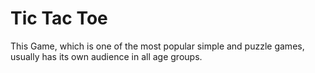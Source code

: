 <h1>Tic Tac Toe </h1>
<p>This Game, which is one of the most popular simple and puzzle games, usually has its own audience in all age groups.</p>
